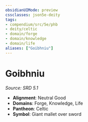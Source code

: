 ```yaml
---
obsidianUIMode: preview
cssclasses: json5e-deity
tags:
- compendium/src/5e/phb
- deity/celtic
- domain/forge
- domain/knowledge
- domain/life
aliases: ["Goibhniu"]
---
```

# Goibhniu
*Source: SRD 5.1* 

- **Alignment**: Neutral Good
- **Domains**: Forge, Knowledge, Life
- **Pantheon**: Celtic
- **Symbol**: Giant mallet over sword